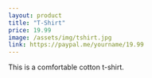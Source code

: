 ```yaml
---
layout: product
title: "T-Shirt"
price: 19.99
image: /assets/img/tshirt.jpg
link: https://paypal.me/yourname/19.99
---
```


This is a comfortable cotton t-shirt.